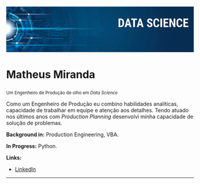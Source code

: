 <p align="center">
  <img src="banner.png" >
</p>

# Matheus Miranda
<sub>Um Engenheiro de Produção de olho em *Data Science*</sub>

Como um Engenheiro de Produção eu combino habilidades analíticas, capacidade de trabalhar em equipe e atenção aos detalhes. Tendo atuado nos últimos anos com *Production Planning* desenvolvi minha capacidade de solução de problemas. 


**Background in:** Production Engineering, VBA. 

**In Progress:** Python. 

**Links:**
* <a href="https://www.linkedin.com/in/engenheiromatheusmiranda/" target="_blank">LinkedIn</a>


---




